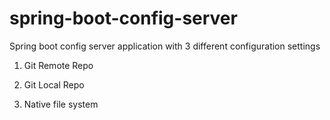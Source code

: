 # spring-boot-config-server

Spring boot config server application with 3 different configuration settings

1. Git Remote Repo

2. Git Local Repo

3. Native file system 

